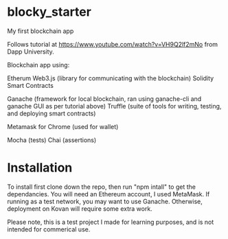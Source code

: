# blocky_starter

My first blockchain app

Follows tutorial at https://www.youtube.com/watch?v=VH9Q2lf2mNo from Dapp University.

Blockchain app using:

Etherum
Web3.js (library for communicating with the blockchain)
Solidity Smart Contracts

Ganache (framework for local blockchain, ran using ganache-cli and ganache GUI as per tutorial above)
Truffle (suite of tools for writing, testing, and deploying smart contracts)

Metamask for Chrome (used for wallet)

Mocha (tests)
Chai (assertions)

# Installation

To install first clone down the repo, then run "npm intall" to get the dependancies. You will need an Ethereum account, I used MetaMask. If running as a test network, you may want to use Ganache. Otherwise, deployment on Kovan will require some extra work.

Please note, this is a test project I made for learning purposes, and is not intended for commerical use.
